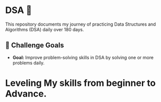 # DSA 🚀

This repository documents my journey of practicing Data Structures and Algorithms (DSA) daily over 180 days.

## 📅 Challenge Goals

- **Goal:** Improve problem-solving skills in DSA by solving one or more problems daily.

# Leveling My skills from beginner to Advance.
